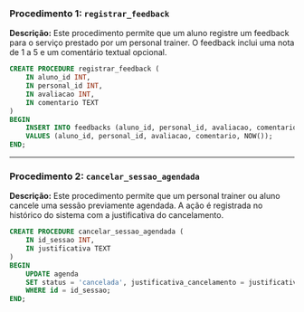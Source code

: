 ### Procedimento 1: `registrar_feedback`

**Descrição:** Este procedimento permite que um aluno registre um feedback para o serviço prestado por um personal trainer. O feedback inclui uma nota de 1 a 5 e um comentário textual opcional.

```sql
CREATE PROCEDURE registrar_feedback (
    IN aluno_id INT,
    IN personal_id INT,
    IN avaliacao INT,
    IN comentario TEXT
)
BEGIN
    INSERT INTO feedbacks (aluno_id, personal_id, avaliacao, comentario, data_envio)
    VALUES (aluno_id, personal_id, avaliacao, comentario, NOW());
END;
```

---

### Procedimento 2: `cancelar_sessao_agendada`

**Descrição:** Este procedimento permite que um personal trainer ou aluno cancele uma sessão previamente agendada. A ação é registrada no histórico do sistema com a justificativa do cancelamento.

```sql
CREATE PROCEDURE cancelar_sessao_agendada (
    IN id_sessao INT,
    IN justificativa TEXT
)
BEGIN
    UPDATE agenda
    SET status = 'cancelada', justificativa_cancelamento = justificativa, data_cancelamento = NOW()
    WHERE id = id_sessao;
END;
```
